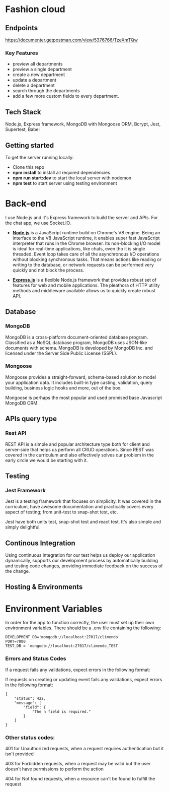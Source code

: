 
# Fashion cloud

## Endpoints

https://documenter.getpostman.com/view/5376766/TzeXmTQw

### Key Features


- preview all departments
- preview a single department
- create a new department
- update a department
- delete a department
- search through the departments
- add a few more custom fields to every department.

## Tech Stack

Node.js, Express framework, MongoDB with Mongoose ORM, Bcrypt, Jest, Supertest, Babel

## Getting started

To get the server running locally:

- Clone this repo
- **npm install** to install all required dependencies
- **npm run start:dev** to start the local server with nodemon
- **npm test** to start server using testing environment

# Back-end

I use Node.js and it's Express framework to build the server and APIs. For the chat app, we use Socket.IO.

- [**Node.js**](https://nodejs.org/en/) is a JavaScript runtime build on Chrome's V8 engine. Being an interface to the V8 JavaScript runtime, it enables super fast JavaScript interpreter that runs in the Chrome browser. Its non-blocking I/O model is ideal for real-time applications, like chats, even tho it is single threaded. Event loop takes care of all the asynchronous I/O operations without blocking synchronous tasks. That means actions like reading or writing to the database, or network requests can be performed very quickly and not block the process.

- [**Express.js**](https://expressjs.com/) is a flexible Node.js framework that provides robust set of features for web and mobile applications. The pleathora of HTTP utility methods and middleware available allows us to quickly create robust API.

## Database

### **MongoDB**

MongoDB is a cross-platform document-oriented database program. Classified as a NoSQL database program, MongoDB uses JSON-like documents with schema. MongoDB is developed by MongoDB Inc. and licensed under the Server Side Public License (SSPL).

### **Mongoose**

Mongoose provides a straight-forward, schema-based solution to model your application data. It includes built-in type casting, validation, query building, business logic hooks and more, out of the box.

Mongoose is perhaps the most popular and used promised base Javascript MongoDB ORM.

## APIs query type

### **Rest API**

REST API is a simple and popular architecture type both for client and server-side that helps us perform all CRUD operations. Since REST was covered in the curriculum and also effectively solves our problem in the early circle we would be starting with it.

## Testing

### **Jest Framework**

Jest is a testing framework that focuses on simplicity. It was covered in the curriculum, have awesome documentation and practically covers every aspect of testing; from unit-test to snap-shot test, etc.

Jest have both units test, snap-shot test and react test. It's also simple and simply delightful.

## **Continous Integration**

Using continuous integration for our test helps us deploy our application dynamically, supports our development process by automatically building and testing code changes, providing immediate feedback on the success of the change.


## Hosting & Environments

# Environment Variables

In order for the app to function correctly, the user must set up their own environment variables. There should be a .env file containing the following:

```
DEVELOPMENT_DB='mongodb://localhost:27017/climendo'
PORT=7000
TEST_DB = 'mongodb://localhost:27017/climendo_TEST'
```

### Errors and Status Codes

If a request fails any validations, expect errors in the following format:

If requests on creating or updating event fails any validations, expect errors in the following format:

```source-json
{
    "status": 422,
    "message": [
        "field": {
            "The n field is required."
        }
    ]
}
```

### Other status codes:

401 for Unauthorized requests, when a request requires authentication but it isn't provided

403 for Forbidden requests, when a request may be valid but the user doesn't have permissions to perform the action

404 for Not found requests, when a resource can't be found to fulfill the request


